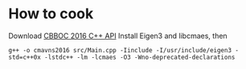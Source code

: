 # How to cook

Download [CBBOC 2016 C++ API](//github.com/cbboc/cpp/) 
Install Eigen3 and libcmaes, then

    g++ -o cmavns2016 src/Main.cpp -Iinclude -I/usr/include/eigen3 -std=c++0x -lstdc++ -lm -lcmaes -O3 -Wno-deprecated-declarations
